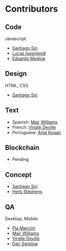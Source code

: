 # Contributors

## Code

Javascript.

* [Santiago Siri](http://github.com/santisiri)
* [Lucas Isasmendi](https://github.com/LucasIsasmendi)
* [Eduardo Medina](https://github.com/medied)

## Design

HTML, CSS.

* [Santiago Siri](http://github.com/santisiri)

## Text

* Spanish: [Mair Williams](https://github.com/mairwilliams)
* French: [Virgile Deville](https://github.com/virgile-dev)
* Portuguese: [Ariel Kogan](https://github.com/mairwilliams)


## Blockchain

* Pending

## Concept

* [Santiago Siri](http://github.com/santisiri)
* [Herb Stephens](http://github.com/herbstephens)

## QA

Desktop, Mobile.

* [Pia Mancini](https://github.com/piamancini)
* [Mair Williams](https://github.com/mairwilliams)
* [Virgile Deville](https://github.com/virgile-dev)
* [Dan Swislow](https://github.com/dswis)
